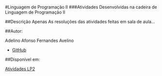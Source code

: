 #Linguagem de Programação II
###Atividades Desenvolvidas na cadeira de Linguagem de Programação II

##Descrição
Apenas As resoluções das atividades feitas em sala de aula...

##Autor:

Adelino Afonso Fernandes Avelino
 - [GitHub](https://github.com/aafavelino)


##Disponível em:

[Atividades LP2](https://github.com/aafavelino/Projetos_LP2/)

